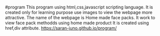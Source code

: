  #program
This program using html,css,javascript scripting language.
It is created only for learning purpose use images to view the webpage more attractive.
The name of the webpage is Home made face packs.
It work to view face pack methodds using home made product
It is created using href,div attribute.
https://saran-juno.github.io/program/

